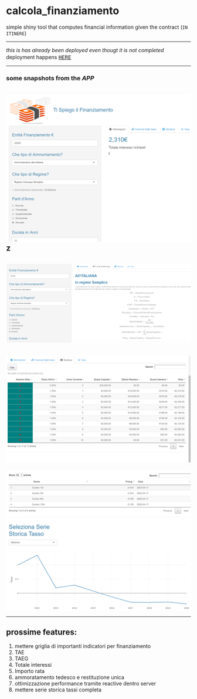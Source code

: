 # calcola_finanziamento
simple shiny tool that computes financial information given the contract (`IN ITINERE`)

---

_this is has already been deployed even thougt it is not completed_
deployment happens
 <span style="font-size:larger;">[`HERE`](http://niccolosalvini.shinyapps.io/calcola_finanziamento)</span>



------

### some snapshots from the _APP_

![img1](snaps/img1.PNG)z
---
![img2](snaps/img2.PNG)
---
![img3](snaps/img3.PNG)
---
![img4](snaps/img4.PNG)

----

## prossime features:

1. mettere griglia di importanti indicatori per finanziamento
  1. TAE
  2. TAEG
  3. Totale interessi 
  4. Importo rata
2. ammoratamento tedesco e restituzione unica
3. ottimizzazione performance tramite reactive dentro server
4. mettere serie storica tassi completa 
